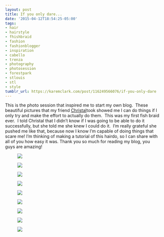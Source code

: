 ```yaml
---
layout: post
title: If you only dare...
date: '2015-04-12T18:54:25-05:00'
tags:
- hair
- hairstyle
- fhishbraid
- fashion
- fashionblogger
- inspiration
- cabello
- trenza
- photography
- photosession
- forestpark
- stlouis
- stl
- style
tumblr_url: https://karemclark.com/post/116249566076/if-you-only-dare
---
```

This is the photo session that inspired me to start my own blog. &nbsp;These beautiful pictures that my friend [Christal](http://www.christalbridge.com/)took showed me I can do things if I only try and make the effort to actually do them. &nbsp;This was my first fish braid ever. &nbsp;I told Christal that I didn’t know if I was going to be able to do it successfully, but she told me she knew I could do it. &nbsp;I’m really grateful she pushed me like that, because now I know I’m capable of doing things that scare me! I’m thinking of making a tutorial of this hairdo, so I can share with all of you how easy it was. Thank you so much for reading my blog, you guys are amazing!

<figure class="tmblr-full" data-orig-height="1536" data-orig-width="1024"><img src="https://64.media.tumblr.com/cf0636444a3e9febb034ba429d7cb488/tumblr_inline_nmpywlhYsq1t4qra9_540.jpg" data-orig-height="1536" data-orig-width="1024"></figure><figure class="tmblr-full" data-orig-height="1536" data-orig-width="1024"><img src="https://64.media.tumblr.com/629a43aec066002e75759ee7af78b4bb/tumblr_inline_nmpyx0FTOw1t4qra9_540.jpg" data-orig-height="1536" data-orig-width="1024"></figure><figure class="tmblr-full" data-orig-height="1536" data-orig-width="1024"><img src="https://64.media.tumblr.com/5585d5777b344d6f45678c84534c2575/tumblr_inline_nmpyxrRZkM1t4qra9_540.jpg" data-orig-height="1536" data-orig-width="1024"></figure><figure class="tmblr-full" data-orig-height="1536" data-orig-width="1024"><img src="https://64.media.tumblr.com/629a43aec066002e75759ee7af78b4bb/tumblr_inline_nmpyy9lCxv1t4qra9_540.jpg" data-orig-height="1536" data-orig-width="1024"></figure><figure class="tmblr-full" data-orig-height="1536" data-orig-width="1024"><img src="https://64.media.tumblr.com/3da79d74a3aa92cacd53489cb814ad31/tumblr_inline_nmpyyx5cwg1t4qra9_540.jpg" data-orig-height="1536" data-orig-width="1024"></figure><figure class="tmblr-full" data-orig-height="1536" data-orig-width="1024"><img src="https://64.media.tumblr.com/fcee06d45393cac348529fb0e5df609f/tumblr_inline_nmpyzbPF5f1t4qra9_540.jpg" data-orig-height="1536" data-orig-width="1024"></figure><figure class="tmblr-full" data-orig-height="1536" data-orig-width="1024"><img src="https://64.media.tumblr.com/fcee06d45393cac348529fb0e5df609f/tumblr_inline_nmpyzlPi2Y1t4qra9_540.jpg" data-orig-height="1536" data-orig-width="1024"></figure><figure class="tmblr-full" data-orig-height="1536" data-orig-width="1024"><img src="https://64.media.tumblr.com/efec8d0783c78c9638205a24d3c47ebc/tumblr_inline_nmpyzws03R1t4qra9_540.jpg" data-orig-height="1536" data-orig-width="1024"></figure><figure class="tmblr-full" data-orig-height="1536" data-orig-width="1024"><img src="https://64.media.tumblr.com/b69c5634ec7371fc06aa31a48d1592d2/tumblr_inline_nmpz06EE821t4qra9_540.jpg" data-orig-height="1536" data-orig-width="1024"></figure>
